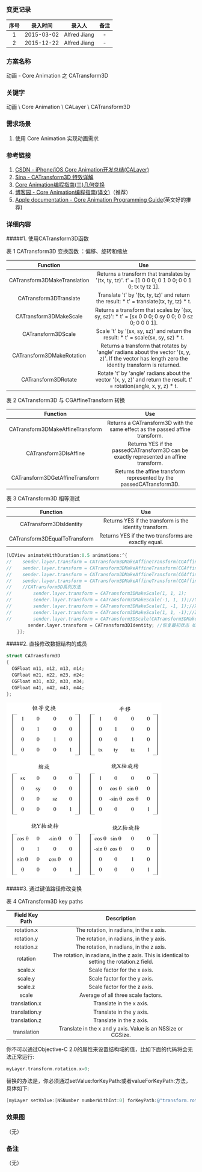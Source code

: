 ### 变更记录

| 序号 | 录入时间 | 录入人 | 备注 |
|:--------:|:--------:|:--------:|:--------:|
| 1 | 2015-03-02 | Alfred Jiang | - |
| 2 | 2015-12-22 | Alfred Jiang | - |

### 方案名称

动画 - Core Animation 之 CATransform3D

### 关键字

动画 \ Core Animation \ CALayer \ CATransform3D

### 需求场景

1. 使用 Core Animation 实现动画需求

### 参考链接

1. [CSDN - iPhone/iOS Core Animation开发总结(CALayer)](http://blog.csdn.net/jerryvon/article/details/7527247)
2. [Sina - CATransform3D 特效详解](http://blog.sina.com.cn/s/blog_8f5097be0101b91z.html)
3. [Core Animation编程指南(三)几何变换](http://www.dreamingwish.com/article/coreanimation-programming-guide-c-the-geometric-transformation.html)
4. [博客园 - Core Animation编程指南(译文)](http://www.cnblogs.com/xdream86/p/3250782.html)（推荐）
5. [Apple documentation - Core Animation Programming Guide](https://developer.apple.com/library/ios/documentation/Cocoa/Conceptual/CoreAnimation_guide/Introduction/Introduction.html)(英文好的推荐)

### 详细内容

#####1. 使用CATransform3D函数

表 1  CATransform3D 变换函数 ：偏移、旋转和缩放

|Function|Use|
| :--: | :--: |
| CATransform3DMakeTranslation | Returns a transform that translates by '(tx, ty, tz)'. t' = [1 0 0 0; 0 1 0 0; 0 0 1 0; tx ty tz 1]. |
| CATransform3DTranslate | Translate 't' by '(tx, ty, tz)' and return the result: * t' = translate(tx, ty, tz) * t. |
| CATransform3DMakeScale | Returns a transform that scales by `(sx, sy, sz)': * t' = [sx 0 0 0; 0 sy 0 0; 0 0 sz 0; 0 0 0 1]. |
| CATransform3DScale | Scale 't' by '(sx, sy, sz)' and return the result: * t' = scale(sx, sy, sz) * t. |
| CATransform3DMakeRotation | Returns a transform that rotates by 'angle' radians about the vector '(x, y, z)'. If the vector has length zero the identity transform is returned. |
| CATransform3DRotate | Rotate 't' by 'angle' radians about the vector '(x, y, z)' and return the result. t' = rotation(angle, x, y, z) * t. |

表 2  CATransform3D 与 CGAffineTransform 转换

|Function|Use|
| :--: | :--: |
| CATransform3DMakeAffineTransform | Returns a CATransform3D with the same effect as the passed affine transform. |
| CATransform3DIsAffine | Returns YES if the passedCATransform3D can be exactly represented an affine transform. |
| CATransform3DGetAffineTransform | Returns the affine transform represented by the passedCATransform3D.|

表 3  CATransform3D 相等测试

|Function|Use|
| :--: | :--: |
| CATransform3DIsIdentity |Returns YES if the transform is the identity transform. |
| CATransform3DEqualToTransform | Returns YES if the two transforms are exactly equal. |

```objectivec
[UIView animateWithDuration:0.5 animations:^{
//    sender.layer.transform = CATransform3DMakeAffineTransform(CGAffineTransformMakeScale(1, 1)); //原位置
//    sender.layer.transform = CATransform3DMakeAffineTransform(CGAffineTransformMakeScale(1, -1)); //上下颠倒
//    sender.layer.transform = CATransform3DMakeAffineTransform(CGAffineTransformMakeScale(-1, 1)); //左右颠倒
//    sender.layer.transform = CATransform3DMakeAffineTransform(CGAffineTransformMakeScale(-1, -1)); //上下左右颠倒
//    //CATransform3D系列方法
//        sender.layer.transform = CATransform3DMakeScale(1, 1, 1);
//        sender.layer.transform = CATransform3DMakeScale(-1, 1, 1);//Y轴颠倒
//        sender.layer.transform = CATransform3DMakeScale(1, -1, 1);//X轴颠倒
//        sender.layer.transform = CATransform3DMakeScale(1, 1, -1);//Z轴颠倒
//        sender.layer.transform = CATransform3DScale(CATransform3DMakeScale(2, 2, 2), 1, -1, 1); //XYZ放大到2倍，再X轴颠倒
        sender.layer.transform = CATransform3DIdentity; //恢复最初状态 如果不恢复初始状态可能导致按钮无法点击
    }];
```

#####2. 直接修改数据结构的成员
```objectivec
struct CATransform3D
{
  CGFloat m11, m12, m13, m14;
  CGFloat m21, m22, m23, m24;
  CGFloat m31, m32, m33, m34;
  CGFloat m41, m42, m43, m44;
};
```
![CATransform3DStruct](Images/Image_00035_00001.png)

#####3. 通过键值路径修改变换

表 4  CATransform3D key paths

| Field Key Path | Description |
| :--: | :--: |
| rotation.x | The rotation, in radians, in the x axis. |
| rotation.y | The rotation, in radians, in the y axis. |
| rotation.z | The rotation, in radians, in the z axis. |
| rotation | The rotation, in radians, in the z axis. This is identical to setting the rotation.z field. |
| scale.x | Scale factor for the x axis. |
| scale.y | Scale factor for the y axis. |
| scale.z | Scale factor for the z axis. |
| scale | Average of all three scale factors. |
| translation.x | Translate in the x axis. |
| translation.y | Translate in the y axis. |
| translation.z | Translate in the z axis. |
| translation | Translate in the x and y axis. Value is an NSSize or CGSize. |

你不可以通过Objective-C 2.0的属性来设置结构域的值，比如下面的代码将会无法正常运行:
```objectivec
myLayer.transform.rotation.x=0;
```
替换的办法是，你必须通过setValue:forKeyPath:或者valueForKeyPath:方法，具体如下:
```objectivec
[myLayer setValue:[NSNumber numberWithInt:0] forKeyPath:@"transform.rotation.x"];
```

### 效果图
（无）

### 备注
（无）
